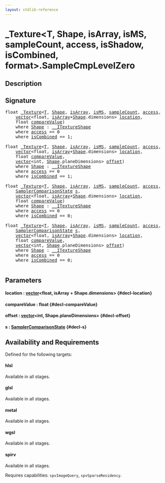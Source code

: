 ```yaml
---
layout: stdlib-reference
---
```


# \_Texture\<T, Shape, isArray, isMS, sampleCount, access, isShadow, isCombined, format\>\.SampleCmpLevelZero

## Description





## Signature 

<pre>
<span class="code_keyword">float</span> <a href="/stdlib-reference/types/Texture/index" class="code_type">_Texture</a>&lt;<a href="/stdlib-reference/types/Texture/index#typeparam-T" class="code_type">T</a>, <a href="/stdlib-reference/types/Texture/index#typeparam-Shape" class="code_type">Shape</a>, <a href="/stdlib-reference/types/Texture/index#decl-isArray" class="code_var">isArray</a>, <a href="/stdlib-reference/types/Texture/index#decl-isMS" class="code_var">isMS</a>, <a href="/stdlib-reference/types/Texture/index#decl-sampleCount" class="code_var">sampleCount</a>, <a href="/stdlib-reference/types/Texture/index#decl-access" class="code_var">access</a>, <a href="/stdlib-reference/types/Texture/index#decl-isShadow" class="code_var">isShadow</a>, <a href="/stdlib-reference/types/Texture/index#decl-isCombined" class="code_var">isCombined</a>, <a href="/stdlib-reference/types/Texture/index#decl-format" class="code_var">format</a>&gt;.<a href="/stdlib-reference/types/Texture/SampleCmpLevelZero">SampleCmpLevelZero</a>(
    <a href="/stdlib-reference/types/vector/index" class="code_type">vector</a>&lt;<span class="code_keyword">float</span>, <a href="/stdlib-reference/types/Texture/index#decl-isArray" class="code_var">isArray</a>+<a href="/stdlib-reference/types/Texture/index#typeparam-Shape" class="code_type">Shape</a>.dimensions&gt; <a href="/stdlib-reference/types/Texture/SampleCmpLevelZero#decl-location" class="code_param">location</a>,
    <span class="code_keyword">float</span> <a href="/stdlib-reference/types/Texture/SampleCmpLevelZero#decl-compareValue" class="code_param">compareValue</a>)
    <span class='code_keyword'>where</span> <a href="/stdlib-reference/types/Texture/index#typeparam-Shape" class="code_type">Shape</a> : <a href="/stdlib-reference/interfaces/ITextureShape/index" class="code_type">__ITextureShape</a>
    <span class='code_keyword'>where</span> <a href="/stdlib-reference/types/Texture/index#decl-access" class="code_var">access</a> == 0
    <span class='code_keyword'>where</span> <a href="/stdlib-reference/types/Texture/index#decl-isCombined" class="code_var">isCombined</a> == 1;

<span class="code_keyword">float</span> <a href="/stdlib-reference/types/Texture/index" class="code_type">_Texture</a>&lt;<a href="/stdlib-reference/types/Texture/index#typeparam-T" class="code_type">T</a>, <a href="/stdlib-reference/types/Texture/index#typeparam-Shape" class="code_type">Shape</a>, <a href="/stdlib-reference/types/Texture/index#decl-isArray" class="code_var">isArray</a>, <a href="/stdlib-reference/types/Texture/index#decl-isMS" class="code_var">isMS</a>, <a href="/stdlib-reference/types/Texture/index#decl-sampleCount" class="code_var">sampleCount</a>, <a href="/stdlib-reference/types/Texture/index#decl-access" class="code_var">access</a>, <a href="/stdlib-reference/types/Texture/index#decl-isShadow" class="code_var">isShadow</a>, <a href="/stdlib-reference/types/Texture/index#decl-isCombined" class="code_var">isCombined</a>, <a href="/stdlib-reference/types/Texture/index#decl-format" class="code_var">format</a>&gt;.<a href="/stdlib-reference/types/Texture/SampleCmpLevelZero">SampleCmpLevelZero</a>(
    <a href="/stdlib-reference/types/vector/index" class="code_type">vector</a>&lt;<span class="code_keyword">float</span>, <a href="/stdlib-reference/types/Texture/index#decl-isArray" class="code_var">isArray</a>+<a href="/stdlib-reference/types/Texture/index#typeparam-Shape" class="code_type">Shape</a>.dimensions&gt; <a href="/stdlib-reference/types/Texture/SampleCmpLevelZero#decl-location" class="code_param">location</a>,
    <span class="code_keyword">float</span> <a href="/stdlib-reference/types/Texture/SampleCmpLevelZero#decl-compareValue" class="code_param">compareValue</a>,
    <a href="/stdlib-reference/types/vector/index" class="code_type">vector</a>&lt;<span class="code_keyword">int</span>, <a href="/stdlib-reference/types/Texture/index#typeparam-Shape" class="code_type">Shape</a>.planeDimensions&gt; <a href="/stdlib-reference/types/Texture/SampleCmpLevelZero#decl-offset" class="code_param">offset</a>)
    <span class='code_keyword'>where</span> <a href="/stdlib-reference/types/Texture/index#typeparam-Shape" class="code_type">Shape</a> : <a href="/stdlib-reference/interfaces/ITextureShape/index" class="code_type">__ITextureShape</a>
    <span class='code_keyword'>where</span> <a href="/stdlib-reference/types/Texture/index#decl-access" class="code_var">access</a> == 0
    <span class='code_keyword'>where</span> <a href="/stdlib-reference/types/Texture/index#decl-isCombined" class="code_var">isCombined</a> == 1;

<span class="code_keyword">float</span> <a href="/stdlib-reference/types/Texture/index" class="code_type">_Texture</a>&lt;<a href="/stdlib-reference/types/Texture/index#typeparam-T" class="code_type">T</a>, <a href="/stdlib-reference/types/Texture/index#typeparam-Shape" class="code_type">Shape</a>, <a href="/stdlib-reference/types/Texture/index#decl-isArray" class="code_var">isArray</a>, <a href="/stdlib-reference/types/Texture/index#decl-isMS" class="code_var">isMS</a>, <a href="/stdlib-reference/types/Texture/index#decl-sampleCount" class="code_var">sampleCount</a>, <a href="/stdlib-reference/types/Texture/index#decl-access" class="code_var">access</a>, <a href="/stdlib-reference/types/Texture/index#decl-isShadow" class="code_var">isShadow</a>, <a href="/stdlib-reference/types/Texture/index#decl-isCombined" class="code_var">isCombined</a>, <a href="/stdlib-reference/types/Texture/index#decl-format" class="code_var">format</a>&gt;.<a href="/stdlib-reference/types/Texture/SampleCmpLevelZero">SampleCmpLevelZero</a>(
    <a href="/stdlib-reference/types/SamplerComparisonState/index" class="code_type">SamplerComparisonState</a> <a href="/stdlib-reference/types/Texture/SampleCmpLevelZero#decl-s" class="code_param">s</a>,
    <a href="/stdlib-reference/types/vector/index" class="code_type">vector</a>&lt;<span class="code_keyword">float</span>, <a href="/stdlib-reference/types/Texture/index#decl-isArray" class="code_var">isArray</a>+<a href="/stdlib-reference/types/Texture/index#typeparam-Shape" class="code_type">Shape</a>.dimensions&gt; <a href="/stdlib-reference/types/Texture/SampleCmpLevelZero#decl-location" class="code_param">location</a>,
    <span class="code_keyword">float</span> <a href="/stdlib-reference/types/Texture/SampleCmpLevelZero#decl-compareValue" class="code_param">compareValue</a>)
    <span class='code_keyword'>where</span> <a href="/stdlib-reference/types/Texture/index#typeparam-Shape" class="code_type">Shape</a> : <a href="/stdlib-reference/interfaces/ITextureShape/index" class="code_type">__ITextureShape</a>
    <span class='code_keyword'>where</span> <a href="/stdlib-reference/types/Texture/index#decl-access" class="code_var">access</a> == 0
    <span class='code_keyword'>where</span> <a href="/stdlib-reference/types/Texture/index#decl-isCombined" class="code_var">isCombined</a> == 0;

<span class="code_keyword">float</span> <a href="/stdlib-reference/types/Texture/index" class="code_type">_Texture</a>&lt;<a href="/stdlib-reference/types/Texture/index#typeparam-T" class="code_type">T</a>, <a href="/stdlib-reference/types/Texture/index#typeparam-Shape" class="code_type">Shape</a>, <a href="/stdlib-reference/types/Texture/index#decl-isArray" class="code_var">isArray</a>, <a href="/stdlib-reference/types/Texture/index#decl-isMS" class="code_var">isMS</a>, <a href="/stdlib-reference/types/Texture/index#decl-sampleCount" class="code_var">sampleCount</a>, <a href="/stdlib-reference/types/Texture/index#decl-access" class="code_var">access</a>, <a href="/stdlib-reference/types/Texture/index#decl-isShadow" class="code_var">isShadow</a>, <a href="/stdlib-reference/types/Texture/index#decl-isCombined" class="code_var">isCombined</a>, <a href="/stdlib-reference/types/Texture/index#decl-format" class="code_var">format</a>&gt;.<a href="/stdlib-reference/types/Texture/SampleCmpLevelZero">SampleCmpLevelZero</a>(
    <a href="/stdlib-reference/types/SamplerComparisonState/index" class="code_type">SamplerComparisonState</a> <a href="/stdlib-reference/types/Texture/SampleCmpLevelZero#decl-s" class="code_param">s</a>,
    <a href="/stdlib-reference/types/vector/index" class="code_type">vector</a>&lt;<span class="code_keyword">float</span>, <a href="/stdlib-reference/types/Texture/index#decl-isArray" class="code_var">isArray</a>+<a href="/stdlib-reference/types/Texture/index#typeparam-Shape" class="code_type">Shape</a>.dimensions&gt; <a href="/stdlib-reference/types/Texture/SampleCmpLevelZero#decl-location" class="code_param">location</a>,
    <span class="code_keyword">float</span> <a href="/stdlib-reference/types/Texture/SampleCmpLevelZero#decl-compareValue" class="code_param">compareValue</a>,
    <a href="/stdlib-reference/types/vector/index" class="code_type">vector</a>&lt;<span class="code_keyword">int</span>, <a href="/stdlib-reference/types/Texture/index#typeparam-Shape" class="code_type">Shape</a>.planeDimensions&gt; <a href="/stdlib-reference/types/Texture/SampleCmpLevelZero#decl-offset" class="code_param">offset</a>)
    <span class='code_keyword'>where</span> <a href="/stdlib-reference/types/Texture/index#typeparam-Shape" class="code_type">Shape</a> : <a href="/stdlib-reference/interfaces/ITextureShape/index" class="code_type">__ITextureShape</a>
    <span class='code_keyword'>where</span> <a href="/stdlib-reference/types/Texture/index#decl-access" class="code_var">access</a> == 0
    <span class='code_keyword'>where</span> <a href="/stdlib-reference/types/Texture/index#decl-isCombined" class="code_var">isCombined</a> == 0;

</pre>

## Parameters

#### location  : [vector](/stdlib-reference/types/vector/index)\<float, isArray + Shape\.dimensions\> {#decl-location}
#### compareValue  : float {#decl-compareValue}
#### offset  : [vector](/stdlib-reference/types/vector/index)\<int, Shape\.planeDimensions\> {#decl-offset}
#### s  : [SamplerComparisonState](/stdlib-reference/types/SamplerComparisonState/index) {#decl-s}

## Availability and Requirements

Defined for the following targets:

#### hlsl
Available in all stages.

#### glsl
Available in all stages.

#### metal
Available in all stages.

#### wgsl
Available in all stages.

#### spirv
Available in all stages.

Requires capabilities: `spvImageQuery`, `spvSparseResidency`.



